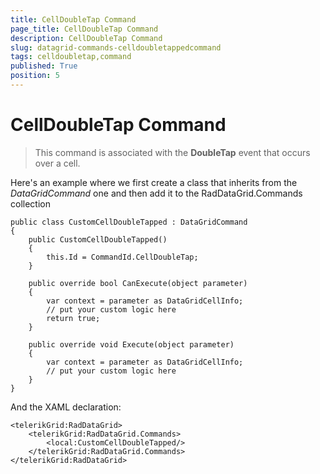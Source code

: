 ```yaml
---
title: CellDoubleTap Command
page_title: CellDoubleTap Command
description: CellDoubleTap Command
slug: datagrid-commands-celldoubletappedcommand
tags: celldoubletap,command
published: True
position: 5
---
```


# CellDoubleTap Command

>This command is associated with the **DoubleTap** event that occurs over a cell.

Here's an example where we first create a class that inherits from the *DataGridCommand* one and then add it to the RadDataGrid.Commands collection

	public class CustomCellDoubleTapped : DataGridCommand
	{
	    public CustomCellDoubleTapped()
	    {
	        this.Id = CommandId.CellDoubleTap;
	    }
	
	    public override bool CanExecute(object parameter)
	    {
	        var context = parameter as DataGridCellInfo;
	        // put your custom logic here
	        return true;
	    }
	
	    public override void Execute(object parameter)
	    {
	        var context = parameter as DataGridCellInfo;
	        // put your custom logic here
	    }
	}

And the XAML declaration:

	<telerikGrid:RadDataGrid>
	    <telerikGrid:RadDataGrid.Commands>
	        <local:CustomCellDoubleTapped/>
	    </telerikGrid:RadDataGrid.Commands>
	</telerikGrid:RadDataGrid>